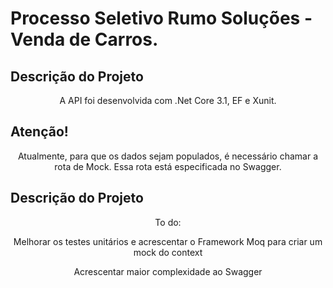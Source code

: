 # Processo Seletivo Rumo Soluções - Venda de Carros.

## Descrição do Projeto
<p align="center">A API foi desenvolvida com .Net Core 3.1, EF e Xunit. </p>

## Atenção!
<p align="center">Atualmente, para que os dados sejam populados, é necessário chamar a rota de Mock. Essa rota está especificada no Swagger.</p>

## Descrição do Projeto
<p align="center">To do: </p>
<p align="center">Melhorar os testes unitários e acrescentar o Framework Moq para criar um mock do context</p>
<p align="center">Acrescentar maior complexidade ao Swagger</p>

